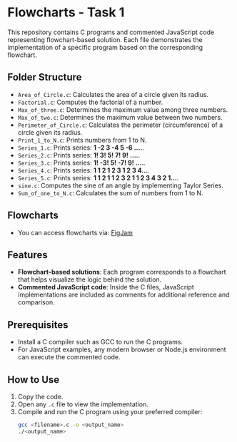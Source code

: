 # Flowcharts - Task 1

This repository contains C programs and commented JavaScript code representing flowchart-based solution. Each file demonstrates the implementation of a specific program based on the corresponding flowchart.

## Folder Structure

- `Area_of_Circle.c`: Calculates the area of a circle given its radius.
- `Factorial.c`: Computes the factorial of a number.
- `Max_of_three.c`: Determines the maximum value among three numbers.
- `Max_of_two.c`: Determines the maximum value between two numbers.
- `Perimeter_of_Circle.c`: Calculates the perimeter (circumference) of a circle given its radius.
- `Print_1_to_N.c`: Prints numbers from 1 to N.
- `Series_1.c`: Prints series: **1 -2 3 -4 5 -6 ....**.
- `Series_2.c`: Prints series: **1! 3! 5! 7! 9! ....**.
- `Series_3.c`: Prints series: **1! -3! 5! -7! 9! ....**.
- `Series_4.c`: Prints series: **1 1 2 1 2 3 1 2 3 4...**.
- `Series_5.c`: Prints series: **1 1 2 1 1 2 3 2 1 1 2 3 4 3 2 1...**.
- `sine.c`: Computes the sine of an angle by implementing Taylor Series.
- `Sum_of_one_to_N.c`: Calculates the sum of numbers from 1 to N.

## Flowcharts

- You can access flowcharts via: [FigJam]((https://www.figma.com/board/Q4PdnD7snWG3TRdxtzDq7R/Flowcharts?t=tk5c3z6sQwHZoxec-0))

## Features

- **Flowchart-based solutions**: Each program corresponds to a flowchart that helps visualize the logic behind the solution.
- **Commented JavaScript code**: Inside the C files, JavaScript implementations are included as comments for additional reference and comparison.

## Prerequisites

- Install a C compiler such as GCC to run the C programs.
- For JavaScript examples, any modern browser or Node.js environment can execute the commented code.

## How to Use

1. Copy the code.
2. Open any `.c` file to view the implementation.
3. Compile and run the C program using your preferred compiler:
   ```bash
   gcc <filename>.c -o <output_name>
   ./<output_name>
